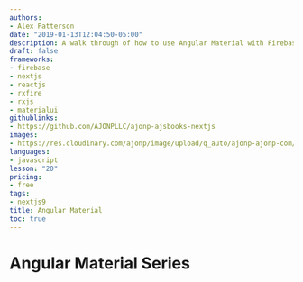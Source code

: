 ```yaml
---
authors:
- Alex Patterson
date: "2019-01-13T12:04:50-05:00"
description: A walk through of how to use Angular Material with Firebase.
draft: false
frameworks:
- firebase
- nextjs
- reactjs
- rxfire
- rxjs
- materialui
githublinks:
- https://github.com/AJONPLLC/ajonp-ajsbooks-nextjs
images:
- https://res.cloudinary.com/ajonp/image/upload/q_auto/ajonp-ajonp-com/courses/angularmaterial/Angular_Material.png
languages:
- javascript
lesson: "20"
pricing:
- free
tags:
- nextjs9
title: Angular Material
toc: true
---
```


# Angular Material Series